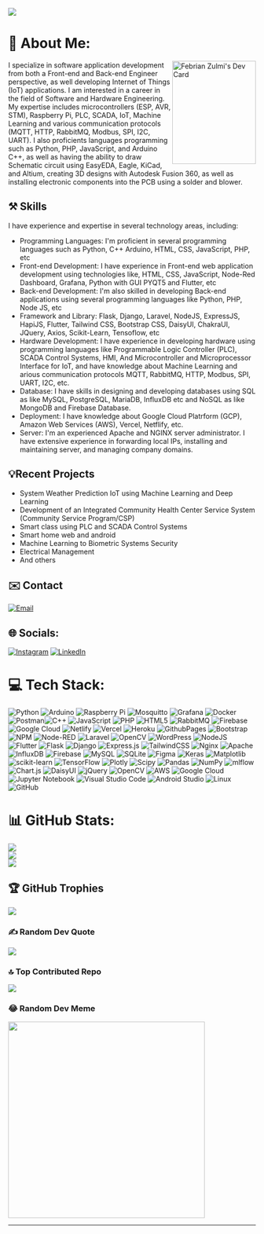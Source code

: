 [![](https://visitcount.itsvg.in/api?id=febrianzulmi&icon=0&color=0)](https://visitcount.itsvg.in)
# 💫 About Me:
<div align="left">
  <a href="https://app.daily.dev/febrianzulmi10"
    ><img 
       src="https://api.daily.dev/devcards/8aada181f8474f958a8b4b5bfa5315fa.png?r=z51" 
       align="right"
       width="170"
       height="210"
       alt="Febrian Zulmi's Dev Card"/>
  </a>
</div>
I specialize in software application development from both a Front-end and Back-end Engineer perspective, as well developing Internet of Things (IoT) applications. I am interested in a career in the field of Software and Hardware Engineering. My expertise includes microcontrollers (ESP, AVR, STM), Raspberry Pi, PLC, SCADA, IoT, Machine Learning and various communication protocols (MQTT, HTTP, RabbitMQ, Modbus, SPI, I2C, UART). I also proficients languages programming such as Python, PHP, JavaScript, and Arduino C++, as well as having the ability to draw Schematic circuit using EasyEDA, Eagle, KiCad, and Altium, creating 3D designs with Autodesk Fusion 360, as well as installing electronic components into the PCB using a solder and blower.

## ⚒️ Skills
I have experience and expertise in several technology areas, including:

- Programming Languages: I'm proficient in several programming languages such as  Python, C++ Arduino, HTML, CSS, JavaScript, PHP, etc
- Front-end Development: I have experience in Front-end web application development using technologies like, HTML, CSS, JavaScript, Node-Red Dashboard, Grafana,  Python with GUI PYQT5 and Flutter, etc
- Back-end Development: I'm also skilled in developing Back-end applications using several programming languages like Python, PHP, Node JS, etc
- Framework and Library: Flask, Django, Laravel, NodeJS, ExpressJS,  HapiJS, Flutter, Tailwind CSS, Bootstrap CSS, DaisyUI, ChakraUI, JQuery, Axios, Scikit-Learn, Tensoflow, etc
- Hardware Development: I have experience in developing hardware using programming languages like Programmable Logic Controller (PLC), SCADA Control Systems, HMI, And Microcontroller and Microprocessor Interface for IoT, and have knowledge about Machine Learning and arious communication protocols MQTT, RabbitMQ, HTTP, Modbus, SPI, UART, I2C, etc.
- Database: I have skills in designing and developing databases using SQL as like MySQL, PostgreSQL, MariaDB, InfluxDB etc and NoSQL as like MongoDB and Firebase Database.
- Deployment: I have knowledge about Google Cloud Platrform (GCP), Amazon Web Services (AWS), Vercel, Netflify, etc.
- Server: I'm an experienced Apache and NGINX server administrator. I have extensive experience in forwarding local IPs, installing and maintaining server, and managing company domains.

## 💡Recent Projects
- System Weather Prediction IoT using Machine Learning and Deep Learning
- Development of an Integrated Community Health Center Service System (Community Service Program/CSP)
- Smart class using PLC and SCADA Control Systems 
- Smart home web and android
- Machine Learning to Biometric Systems Security
- Electrical Management
- And others
  
## ✉️ Contact
[![Email](https://img.shields.io/badge/febrianzulmi10@gmail.com-8A2BE2?style=flat-square&logo=gmail&logoColor=rgb)](https://mail.google.com/mail/u/0/?tab=rm&ogbl#inbox)

## 🌐 Socials:
[![Instagram](https://img.shields.io/badge/Instagram-%23E4405F.svg?logo=Instagram&logoColor=white)](https://instagram.com/https://www.instagram.com/febrianzulmi10/) [![LinkedIn](https://img.shields.io/badge/LinkedIn-%230077B5.svg?logo=linkedin&logoColor=white)](https://www.linkedin.com/in/febrian-zulmi-998849200/) 

# 💻 Tech Stack:
![Python](https://img.shields.io/badge/python-3670A0?style=flat&logo=python&logoColor=ffdd54) ![Arduino](https://img.shields.io/badge/-Arduino-00979D?style=flat&logo=Arduino&logoColor=white) ![Raspberry Pi](https://img.shields.io/badge/-RaspberryPi-C51A4A?style=flat&logo=Raspberry-Pi) ![Mosquitto](https://img.shields.io/badge/mosquitto-%233C5280.svg?style=flat&logo=eclipsemosquitto&logoColor=white) ![Grafana](https://img.shields.io/badge/grafana-%23F46800.svg?style=flat&logo=grafana&logoColor=white) ![Docker](https://img.shields.io/badge/docker-%230db7ed.svg?style=flat&logo=docker&logoColor=white) ![Postman](https://img.shields.io/badge/Postman-FF6C37?style=flat&logo=postman&logoColor=white)![C++](https://img.shields.io/badge/c++-%2300599C.svg?style=flat&logo=c%2B%2B&logoColor=white) ![JavaScript](https://img.shields.io/badge/javascript-%23323330.svg?style=flat&logo=javascript&logoColor=%23F7DF1E) ![PHP](https://img.shields.io/badge/php-%23777BB4.svg?style=flat&logo=php&logoColor=white) ![HTML5](https://img.shields.io/badge/html5-%23E34F26.svg?style=flat&logo=html5&logoColor=white) ![RabbitMQ](https://img.shields.io/badge/Rabbitmq-FF6600?style=for-the-badge&logo=rabbitmq&logoColor=white) ![Firebase](https://img.shields.io/badge/firebase-%23039BE5.svg?style=flat&logo=firebase) ![Google Cloud](https://img.shields.io/badge/GoogleCloud-%234285F4.svg?style=flat&logo=google-cloud&logoColor=white) ![Netlify](https://img.shields.io/badge/netlify-%23000000.svg?style=flat&logo=netlify&logoColor=#00C7B7) ![Vercel](https://img.shields.io/badge/vercel-%23000000.svg?style=flat&logo=vercel&logoColor=white) ![Heroku](https://img.shields.io/badge/heroku-%23430098.svg?style=flat&logo=heroku&logoColor=white) ![GithubPages](https://img.shields.io/badge/github%20pages-121013?style=flat&logo=github&logoColor=white) ![Bootstrap](https://img.shields.io/badge/bootstrap-%238511FA.svg?style=flat&logo=bootstrap&logoColor=white) ![NPM](https://img.shields.io/badge/NPM-%23CB3837.svg?style=flat&logo=npm&logoColor=white) ![Node-RED](https://img.shields.io/badge/Node--RED-%238F0000.svg?style=flat&logo=node-red&logoColor=white) ![Laravel](https://img.shields.io/badge/laravel-%23FF2D20.svg?style=flat&logo=laravel&logoColor=white) ![OpenCV](https://img.shields.io/badge/opencv-%23white.svg?style=flat&logo=opencv&logoColor=white) ![WordPress](https://img.shields.io/badge/WordPress-%23117AC9.svg?style=flat&logo=WordPress&logoColor=white) ![NodeJS](https://img.shields.io/badge/node.js-6DA55F?style=flat&logo=node.js&logoColor=white) ![Flutter](https://img.shields.io/badge/Flutter-%2302569B.svg?style=flat&logo=Flutter&logoColor=white) ![Flask](https://img.shields.io/badge/flask-%23000.svg?style=flat&logo=flask&logoColor=white) ![Django](https://img.shields.io/badge/django-%23092E20.svg?style=for-the-badge&logo=django&logoColor=white) ![Express.js](https://img.shields.io/badge/express.js-%23404d59.svg?style=for-the-badge&logo=express&logoColor=%2361DAFB) ![TailwindCSS](https://img.shields.io/badge/tailwindcss-%2338B2AC.svg?style=flat&logo=tailwind-css&logoColor=white) ![Nginx](https://img.shields.io/badge/nginx-%23009639.svg?style=flat&logo=nginx&logoColor=white) ![Apache](https://img.shields.io/badge/apache-%23D42029.svg?style=flat&logo=apache&logoColor=white) ![InfluxDB](https://img.shields.io/badge/InfluxDB-22ADF6?style=flat&logo=InfluxDB&logoColor=white) ![Firebase](https://img.shields.io/badge/Firebase-039BE5?style=flat&logo=Firebase&logoColor=white) ![MySQL](https://img.shields.io/badge/mysql-%2300000f.svg?style=flat&logo=mysql&logoColor=white) ![SQLite](https://img.shields.io/badge/sqlite-%2307405e.svg?style=flat&logo=sqlite&logoColor=white) ![Figma](https://img.shields.io/badge/figma-%23F24E1E.svg?style=flat&logo=figma&logoColor=white) ![Keras](https://img.shields.io/badge/Keras-%23D00000.svg?style=flat&logo=Keras&logoColor=white) ![Matplotlib](https://img.shields.io/badge/Matplotlib-%23ffffff.svg?style=flat&logo=Matplotlib&logoColor=black) ![scikit-learn](https://img.shields.io/badge/scikit--learn-%23F7931E.svg?style=flat&logo=scikit-learn&logoColor=white) ![TensorFlow](https://img.shields.io/badge/TensorFlow-%23FF6F00.svg?style=flat&logo=TensorFlow&logoColor=white) ![Plotly](https://img.shields.io/badge/Plotly-%233F4F75.svg?style=flat&logo=plotly&logoColor=white) ![Scipy](https://img.shields.io/badge/SciPy-%230C55A5.svg?style=flat&logo=scipy&logoColor=%white) ![Pandas](https://img.shields.io/badge/pandas-%23150458.svg?style=flat&logo=pandas&logoColor=white) ![NumPy](https://img.shields.io/badge/numpy-%23013243.svg?style=flat&logo=numpy&logoColor=white) ![mlflow](https://img.shields.io/badge/mlflow-%23d9ead3.svg?style=flat&logo=numpy&logoColor=blue) ![Chart.js](https://img.shields.io/badge/chart.js-F5788D.svg?style=for-the-badge&logo=chart.js&logoColor=white) ![DaisyUI](https://img.shields.io/badge/daisyui-5A0EF8?style=for-the-badge&logo=daisyui&logoColor=white) ![jQuery](https://img.shields.io/badge/jquery-%230769AD.svg?style=for-the-badge&logo=jquery&logoColor=white) ![OpenCV](https://img.shields.io/badge/opencv-%23white.svg?style=for-the-badge&logo=opencv&logoColor=white) ![AWS](https://img.shields.io/badge/AWS-%23FF9900.svg?style=for-the-badge&logo=amazon-aws&logoColor=white) ![Google Cloud](https://img.shields.io/badge/GoogleCloud-%234285F4.svg?style=for-the-badge&logo=google-cloud&logoColor=white) ![Jupyter Notebook](https://img.shields.io/badge/jupyter-%23FA0F00.svg?style=for-the-badge&logo=jupyter&logoColor=white) ![Visual Studio Code](https://img.shields.io/badge/Visual%20Studio%20Code-0078d7.svg?style=for-the-badge&logo=visual-studio-code&logoColor=white) ![Android Studio](https://img.shields.io/badge/android%20studio-346ac1?style=for-the-badge&logo=android%20studio&logoColor=white) ![Linux](https://img.shields.io/badge/Linux-FCC624?style=for-the-badge&logo=linux&logoColor=black)
![GitHub](https://img.shields.io/badge/github-%23121011.svg?style=for-the-badge&logo=github&logoColor=white)

# 📊 GitHub Stats:
![](https://github-readme-stats.vercel.app/api?username=febrianzulmi&theme=dark&hide_border=true&include_all_commits=true&count_private=true)<br/>
![](https://github-readme-streak-stats.herokuapp.com/?user=febrianzulmi&theme=dark&hide_border=true)<br/>
![](https://github-readme-stats.vercel.app/api/top-langs/?username=febrianzulmi&theme=dark&hide_border=true&include_all_commits=true&count_private=true&layout=compact)

## 🏆 GitHub Trophies
![](https://github-profile-trophy.vercel.app/?username=febrianzulmi&theme=onestar&no-frame=true&no-bg=false&margin-w=4)

### ✍️ Random Dev Quote
![](https://quotes-github-readme.vercel.app/api?type=horizontal&theme=dark)

### 🔝 Top Contributed Repo
![](https://github-contributor-stats.vercel.app/api?username=febrianzulmi&limit=5&theme=dark&combine_all_yearly_contributions=true&hide-border=true)

### 😂 Random Dev Meme
<img src='https://randommeme-five.vercel.app/' style="height: 400px;"/>

---


<!-- Proudly created with GPRM ( https://gprm.itsvg.in ) -->
